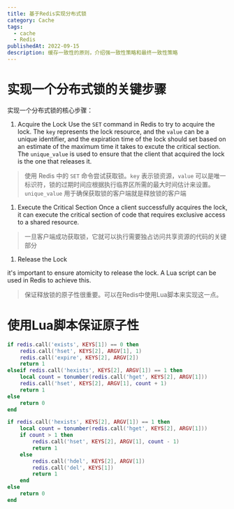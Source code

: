 ```yaml
---
title: 基于Redis实现分布式锁
category: Cache
tags:
  - cache
  - Redis
publishedAt: 2022-09-15
description: 缓存一致性的原则，介绍强一致性策略和最终一致性策略
---
```


# 实现一个分布式锁的关键步骤

实现一个分布式锁的核心步骤：

1. Acquire the Lock
Use the `SET` command in Redis to try to acquire the lock. The `key` represents the lock resource, and the `value` can be a unique identifier, and the expiration time of the lock should set based on an estimate of the maximum time it takes to excute the critical section.
The `unique_value` is used to ensure that the client that acquired the lock is the one that releases it.

> 使用 Redis 中的 `SET` 命令尝试获取锁。`key` 表示锁资源，`value` 可以是唯一标识符，锁的过期时间应根据执行临界区所需的最大时间估计来设置。
> `unique_value` 用于确保获取锁的客户端就是释放锁的客户端


1. Execute the Critical Section
Once a client successfully acquires the lock, it can execute the critical section of code that requires exclusive access to a shared resource.

> 一旦客户端成功获取锁，它就可以执行需要独占访问共享资源的代码的关键部分

1. Release the Lock

it's important to ensure atomicity to release the lock. A Lua script can be used in Redis to achieve this.

>保证释放锁的原子性很重要。可以在Redis中使用Lua脚本来实现这一点。

# 使用Lua脚本保证原子性

```lua
if redis.call('exists', KEYS[1]) == 0 then
	redis.call('hset', KEYS[2], ARGV[1], 1)
	redis.call('expire', KEYS[2], ARGV[2])
	return 1
elseif redis.call('hexists', KEYS[2], ARGV[1]) == 1 then
	local count = tonumber(redis.call('hget', KEYS[2], ARGV[1]))
	redis.call('hset', KEYS[2], ARGV[1], count + 1)
	return 1
else
	return 0
end
```

```lua
if redis.call('hexists', KEYS[2], ARGV[1]) == 1 then
	local count = tonumber(redis.call('hget', KEYS[2], ARGV[1]))
	if count > 1 then
		redis.call('hset', KEYS[2], ARGV[1], count - 1)
		return 1
	else
		redis.call('hdel', KEYS[2], ARGV[1])
		redis.call('del', KEYS[1])
		return 1
	end
else
	return 0
end
```

